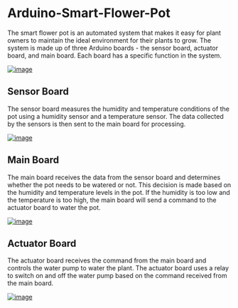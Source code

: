 # Arduino-Smart-Flower-Pot

The smart flower pot is an automated system that makes it easy for plant owners to maintain the ideal environment for their plants to grow. The system is made up of three Arduino boards - the sensor board, actuator board, and main board. Each board has a specific function in the system.


[![image](https://www.linkpicture.com/q/Screenshot-4200.png)](https://www.linkpicture.com/view.php?img=LPic64452339929ce2003829647)

## Sensor Board
The sensor board measures the humidity and temperature conditions of the pot using a humidity sensor and a temperature sensor. The data collected by the sensors is then sent to the main board for processing.

[![image](https://www.linkpicture.com/q/Screenshot-4196.png)](https://www.linkpicture.com/view.php?img=LPic6445259d6cd0e1384690519)

## Main Board
The main board receives the data from the sensor board and determines whether the pot needs to be watered or not. This decision is made based on the humidity and temperature levels in the pot. If the humidity is too low and the temperature is too high, the main board will send a command to the actuator board to water the pot.

[![image](https://www.linkpicture.com/q/Screenshot-4197.png)](https://www.linkpicture.com/view.php?img=LPic6445255db94f51184939708)

## Actuator Board
The actuator board receives the command from the main board and controls the water pump to water the plant. The actuator board uses a relay to switch on and off the water pump based on the command received from the main board.

[![image](https://www.linkpicture.com/q/Screenshot-4198.png)](https://www.linkpicture.com/view.php?img=LPic644525d5583821029674507)

